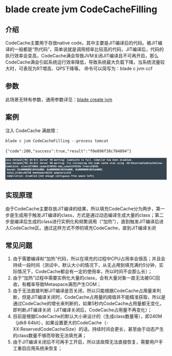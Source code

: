 # blade create jvm CodeCacheFilling
## 介绍
CodeCache主要用于存放native code，其中主要是JIT编译后的代码。被JIT编译的一般都是“热代码”，简单说就是调用频率比较高的代码，JIT编译后，代码的执行效率会变高，CodeCache满会导致JVM关闭JIT编译且不可再开启，那么CodeCache满会引起系统运行效率降低，导致系统最大负载下降，当系统流量较大时，可表现为RT增高、QPS下降等。
命令可以简写为：blade c jvm ccf

## 参数
此场景无特有参数，通用参数详见：[blade create jvm](blade%20create%20jvm.md)

## 案例
注入 CodeCache 满故障：
```
blade c jvm CodeCacheFilling --process tomcat                                                                          

{"code":200,"success":true,"result":"f0e896f38c704894"}
```

![](media/15758727024182/15758924900062.jpg)


## 实现原理
由于CodeCache主要存放JIT编译的结果，所以填充CodeCache分为两步，第一步是生成用于触发JIT编译的class，方式是通过动态编译生成大量的class；第二步是编译后生成的class进行实例化和频繁调用（“加热”），直到触发JIT编译后进入CodeCache区。通过这样方式不停的填充CodeCache，直到JIT编译关闭

## 常见问题
1. 由于需要编译和“加热”代码，所以在填充的过程中CPU占用率会很高；并且会持续一段时间（测试中，默认大小的情况下，从无占用到填充满约5分钟，实际情况下，CodeCache都会有一定的使用率，所以时间不会那么长）；
2. 由于“加热”过程中需要实例化大量的class，会有大量对象一直无法被GC回收，有概率导致Metaspace满而产生OOM；
3. 由于无法直接判断JIT编译是否关闭，所以只能根据CodeCache占用量来判断，但是JIT编译关闭时，CodeCache占用量的阈值并不能精准获取，所以是通过CodeCache的增长来判断的，如果5秒内CodeCache占用量都无变化，即判断JIT编译关闭（JIT编译关闭后，CodeCache占用量不再变化）；
4. 目前是根据CodeCache的默认大小来设计的（生成class数量等），即240M（jdk8 64bit），如果设置更大的CodeCache（-XX:ReservedCodeCacheSize）的话，持续时间会更长，甚至由于动态产生的class数量不够而导致无法填充满；
5. 由于JIT编译关闭后不可再手工开启，所以该故障无法直接恢复，需要用户手工重启应用系统来恢复；